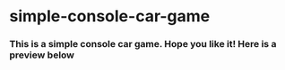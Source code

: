 # simple-console-car-game
<h3>This is a simple console car game. Hope you like it! Here is a preview below</h3>
